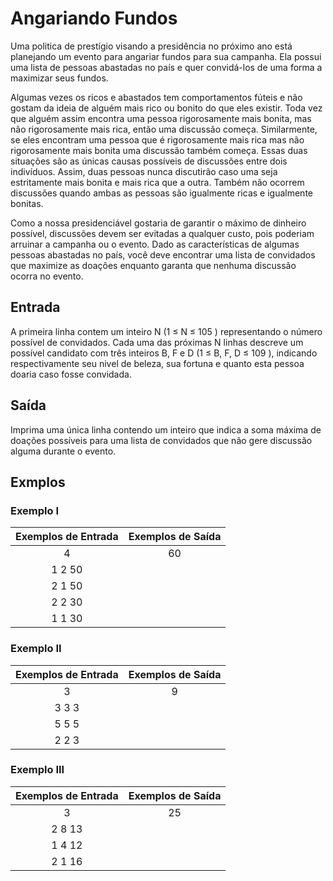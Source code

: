 # Angariando Fundos
Uma politica de prestígio visando a presidência no próximo ano está planejando um evento para angariar fundos para sua campanha. Ela possui uma lista de pessoas abastadas no país e quer convidá-los de uma forma a maximizar seus fundos.

Algumas vezes os ricos e abastados tem comportamentos fúteis e não gostam da ideia de alguém mais rico ou bonito do que eles existir. Toda vez que alguém assim encontra uma pessoa rigorosamente mais bonita, mas não rigorosamente mais rica, então uma discussão começa. Similarmente, se eles encontram uma pessoa que é rigorosamente mais rica mas não rigorosamente mais bonita uma discussão também começa. Essas duas situações são as únicas causas possíveis de discussões entre dois indivíduos. Assim, duas pessoas nunca discutirão caso uma seja estritamente mais bonita e mais rica que a outra. Também não ocorrem discussões quando ambas as pessoas são igualmente ricas e igualmente bonitas.

Como a nossa presidenciável gostaria de garantir o máximo de dinheiro possível, discussões devem ser evitadas a qualquer custo, pois poderiam arruinar a campanha ou o evento. Dado as características de algumas pessoas abastadas no país, você deve encontrar uma lista de convidados que maximize as doações enquanto garanta que nenhuma discussão ocorra no evento.

## Entrada
A primeira linha contem um inteiro N (1 ≤ N ≤ 105 ) representando o número possível de convidados. Cada uma das próximas N linhas descreve um possível candidato com três inteiros B, F e D (1 ≤ B, F, D ≤ 109 ), indicando respectivamente seu nivel de beleza, sua fortuna e quanto esta pessoa doaria caso fosse convidada.

## Saída
Imprima uma única linha contendo um inteiro que indica a soma máxima de doações possíveis para uma lista de convidados que não gere discussão alguma durante o evento.

## Exmplos
### Exemplo I
|Exemplos de Entrada|Exemplos de Saída|
|:-----------------:|:---------------:|
|4|60|
|1 2 50||
|2 1 50 ||
|2 2 30||
|1 1 30||

### Exemplo II
|Exemplos de Entrada|Exemplos de Saída|
|:-----------------:|:---------------:|
|3|9|
|3 3 3||
|5 5 5 ||
|2 2 3||

### Exemplo III
|Exemplos de Entrada|Exemplos de Saída|
|:-----------------:|:---------------:|
|3|25|
|2 8 13||
|1 4 12 ||
|2 1 16||

